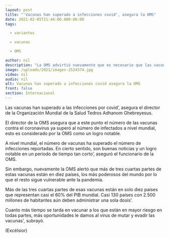 ```yaml
---
layout: post
title: "'Vacunas han superado a infecciones covid', asegura la OMS"
date: 2021-02-05T21:44:00.000-06:00
tags:

  - variantes

  - vacunas

  - OMS

author: nil
description: "La OMS advirtió nuevamente que es necesario que las vacunas lleguen a todos los países para evitar posibles mutaciones del virus."
image: /uploads/2021/images-2524374.jpg
video: nil
audio: nil
alt: Vacunas han superado a infecciones covid asegura la OMS
front: false
section: Internacional
---
```


Las vacunas han superado a las infecciones por covid’, asegura el director de la Organización Mundial de la Salud Tedros Adhanom Ghebreyesus.

El director de la OMS asegura que a este punto el número de las vacunas contra el coronavirus ya superó al número de infectados a nivel mundial, esto es considerado por la OMS como un logro notable.

A nivel mundial, el número de vacunas ha superado el número de infecciones reportadas. En cierto sentido, son buenas noticias y un logro notable en un período de tiempo tan corto’, aseguró el funcionario de la OMS.

Sin embargo, nuevamente la OMS alertó que más de tres cuartas partes de estas vacunas están en diez países, los más poderosos del mundo por lo que el resto sigue vulnerable ante la pandemia.

Más de las tres cuartas partes de esas vacunas están en solo diez países que representan casi el 60% del PIB mundial. Casi 130 países con 2.500 millones de habitantes aún deben administrar una sola dosis’.

Cuanto más tiempo se tarda en vacunar a los que están en mayor riesgo en todas partes, más oportunidades le damos al virus de mutar y evadir las vacunas', subrayó.

(Excélsior)